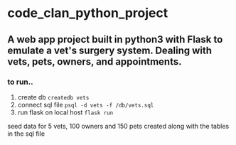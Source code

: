 # code_clan_python_project

## A web app project built in python3 with Flask to emulate a vet's surgery system.  Dealing with vets, pets, owners, and appointments.
### to run..
1. create db
`createdb vets`
2. connect sql file
`psql -d vets -f /db/vets.sql`
3. run flask on local host
`flask run`

seed data for 5 vets, 100 owners and 150 pets created along with the tables in the sql file

